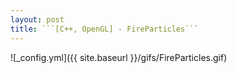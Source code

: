 ```yaml
---
layout: post
title: ```[C++, OpenGL] - FireParticles```
---
```


![_config.yml]({{ site.baseurl }}/gifs/FireParticles.gif)
